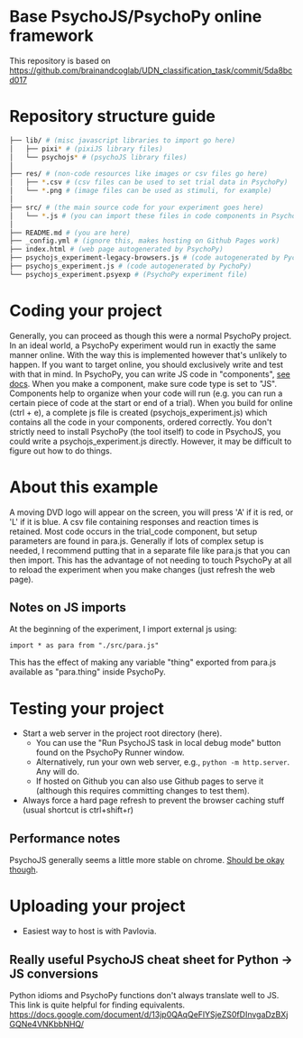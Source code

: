# Base PsychoJS/PsychoPy online framework

This repository is based on
https://github.com/brainandcoglab/UDN_classification_task/commit/5da8bcd017

# Repository structure guide

```bash
├── lib/ # (misc javascript libraries to import go here)
│   ├── pixi* # (pixiJS library files)
│   └── psychojs* # (psychoJS library files)
│
├── res/ # (non-code resources like images or csv files go here)
│   ├── *.csv # (csv files can be used to set trial data in PsychoPy)
│   └── *.png # (image files can be used as stimuli, for example)
│
├── src/ # (the main source code for your experiment goes here)
│   └── *.js # (you can import these files in code components in PsychoPy)
│
├── README.md # (you are here)
├── _config.yml # (ignore this, makes hosting on Github Pages work)
├── index.html # (web page autogenerated by PsychoPy)
├── psychojs_experiment-legacy-browsers.js # (code autogenerated by PychoPy)
├── psychojs_experiment.js # (code autogenerated by PychoPy)
└── psychojs_experiment.psyexp # (PsychoPy experiment file)
```

# Coding your project

Generally, you can proceed as though this were a normal PsychoPy project. In an
ideal world, a PsychoPy experiment would run in exactly the same manner online.
With the way this is implemented however that's unlikely to happen. If you want
to target online, you should exclusively write and test with that in mind. In
PsychoPy, you can write JS code in "components", [see
docs](https://psychopy.org/builder/components/code.html). When you make a
component, make sure code type is set to "JS". Components help to organize when
your code will run (e.g. you can run a certain piece of code at the start or end
of a trial). When you build for online (ctrl + e), a complete js file is created
(psychojs_experiment.js) which contains all the code in your components, ordered
correctly. You don't strictly need to install PsychoPy (the tool itself) to code
in PsychoJS, you could write a psychojs_experiment.js directly. However, it may
be difficult to figure out how to do things. 

# About this example

A moving DVD logo will appear on the screen, you will press 'A' if it is red, or
'L' if it is blue. A csv file containing responses and reaction times is
retained. Most code occurs in the trial_code component, but setup parameters are
found in para.js. Generally if lots of complex setup is needed, I recommend
putting that in a separate file like para.js that you can then import. This has
the advantage of not needing to touch PsychoPy at all to reload the experiment
when you make changes (just refresh the web page).

## Notes on JS imports

At the beginning of the experiment, I import external js using:

`import * as para from "./src/para.js"`

This has the effect of making any variable "thing" exported from para.js
available as "para.thing" inside PsychoPy.

# Testing your project

- Start a web server in the project root directory (here). 
  - You can use the "Run PsychoJS task in local debug mode" button found on the PsychoPy Runner window.
  - Alternatively, run your own web server, e.g., `python -m http.server`. Any will do.
  - If hosted on Github you can also use Github pages to serve it (although this requires committing changes to test them).
- Always force a hard page refresh to prevent the browser caching stuff (usual shortcut is ctrl+shift+r)

## Performance notes

PsychoJS generally seems a little more stable on chrome.
[Should be okay though](https://www.researchgate.net/publication/343081686_The_timing_mega-study_comparing_a_range_of_experiment_generators_both_lab-based_and_online).

# Uploading your project

- Easiest way to host is with Pavlovia.

## Really useful PsychoJS cheat sheet for Python -> JS conversions

Python idioms and PsychoPy functions don't always translate well to JS. This
link is quite helpful for finding equivalents.
https://docs.google.com/document/d/13jp0QAqQeFlYSjeZS0fDInvgaDzBXjGQNe4VNKbbNHQ/

